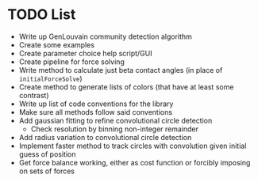 # TODO List

- Write up GenLouvain community detection algorithm
- Create some examples
- Create parameter choice help script/GUI
- Create pipeline for force solving
- Write method to calculate just beta contact angles (in place of `initialForceSolve`)
- Create method to generate lists of colors (that have at least some contrast)
- Write up list of code conventions for the library
- Make sure all methods follow said conventions
- Add gaussian fitting to refine convolutional circle detection
    - Check resolution by binning non-integer remainder
- Add radius variation to convolutional circle detection
- Implement faster method to track circles with convolution given initial guess of position
- Get force balance working, either as cost function or forcibly imposing on sets of forces
